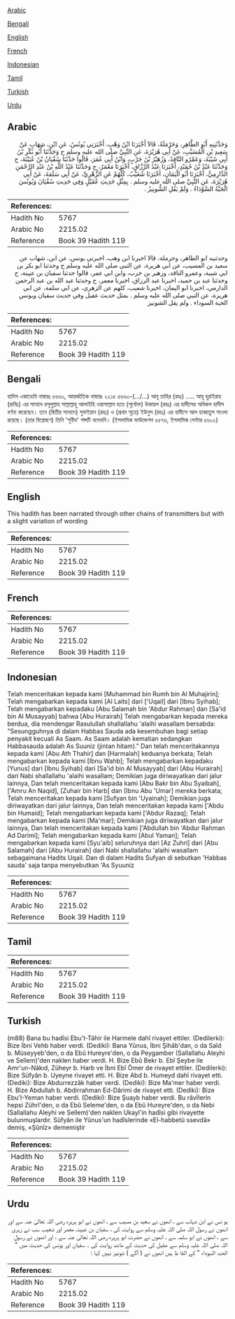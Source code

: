[Arabic](#arabic)

[Bengali](#bengali)

[English](#english)

[French](#french)

[Indonesian](#indonesian)

[Tamil](#tamil)

[Turkish](#turkish)

[Urdu](#urdu)

## Arabic


<div dir="rtl" lang="ar" style={{fontSize:'larger',backgroundColor:'#f8f9fa',padding:20}}>
وَحَدَّثَنِيهِ أَبُو الطَّاهِرِ، وَحَرْمَلَةُ، قَالاَ أَخْبَرَنَا ابْنُ وَهْبٍ، أَخْبَرَنِي يُونُسُ، عَنِ ابْنِ، شِهَابٍ عَنْ سَعِيدِ بْنِ الْمُسَيَّبِ، عَنْ أَبِي هُرَيْرَةَ، عَنِ النَّبِيِّ صلى الله عليه وسلم ح وَحَدَّثَنَا أَبُو بَكْرِ بْنُ أَبِي شَيْبَةَ، وَعَمْرٌو النَّاقِدُ، وَزُهَيْرُ بْنُ حَرْبٍ، وَابْنُ أَبِي عُمَرَ، قَالُوا حَدَّثَنَا سُفْيَانُ بْنُ عُيَيْنَةَ، ح وَحَدَّثَنَا عَبْدُ بْنُ حُمَيْدٍ، أَخْبَرَنَا عَبْدُ الرَّزَّاقِ، أَخْبَرَنَا مَعْمَرٌ، ح وَحَدَّثَنَا عَبْدُ اللَّهِ بْنُ عَبْدِ الرَّحْمَنِ الدَّارِمِيُّ، أَخْبَرَنَا أَبُو الْيَمَانِ، أَخْبَرَنَا شُعَيْبٌ، كُلُّهُمْ عَنِ الزُّهْرِيِّ، عَنْ أَبِي سَلَمَةَ، عَنْ أَبِي هُرَيْرَةَ، عَنِ النَّبِيِّ صلى الله عليه وسلم ‏.‏ بِمِثْلِ حَدِيثِ عُقَيْلٍ وَفِي حَدِيثِ سُفْيَانَ وَيُونُسَ الْحَبَّةُ السَّوْدَاءُ ‏.‏ وَلَمْ يَقُلِ الشُّونِيزُ ‏.‏
</div>
<div style={{backgroundColor:'#f8f9fa',padding:20, marginBottom: 10}}><table> <thead> <tr> <th>References:</th> <th></th> </tr> </thead> <tbody><tr><td>Hadith No</td><td>5767</td></tr><tr><td>Arabic No</td><td>2215.02</td></tr><tr><td>Reference</td><td>Book 39 Hadith 119</td></tr></tbody></table></div>


<div dir="rtl" lang="ar" style={{fontSize:'larger',backgroundColor:'#f8f9fa',padding:20}}>
وحدثنيه ابو الطاهر، وحرملة، قالا اخبرنا ابن وهب، اخبرني يونس، عن ابن، شهاب عن سعيد بن المسيب، عن ابي هريرة، عن النبي صلى الله عليه وسلم ح وحدثنا ابو بكر بن ابي شيبة، وعمرو الناقد، وزهير بن حرب، وابن ابي عمر، قالوا حدثنا سفيان بن عيينة، ح وحدثنا عبد بن حميد، اخبرنا عبد الرزاق، اخبرنا معمر، ح وحدثنا عبد الله بن عبد الرحمن الدارمي، اخبرنا ابو اليمان، اخبرنا شعيب، كلهم عن الزهري، عن ابي سلمة، عن ابي هريرة، عن النبي صلى الله عليه وسلم . بمثل حديث عقيل وفي حديث سفيان ويونس الحبة السوداء . ولم يقل الشونيز
</div>
<div style={{backgroundColor:'#f8f9fa',padding:20, marginBottom: 10}}><table> <thead> <tr> <th>References:</th> <th></th> </tr> </thead> <tbody><tr><td>Hadith No</td><td>5767</td></tr><tr><td>Arabic No</td><td>2215.02</td></tr><tr><td>Reference</td><td>Book 39 Hadith 119</td></tr></tbody></table></div>

## Bengali


<div dir="ltr" lang="bn" style={{fontSize:'larger',backgroundColor:'#f8f9fa',padding:20}}>
হাদিস একাডেমি নাম্বারঃ ৫৬৬০, আন্তর্জাতিক নাম্বারঃ ২২১৫ ৫৬৬০-(…/...) আবূ তাহির (রহঃ) ..... আবূ হুরাইরাহ (রাযিঃ) এর সানাদে রসূলুল্লাহ সাল্লাল্লাহু আলাইহি ওয়াসাল্লাম হতে (পূর্বোক্ত) উকায়ল (রহঃ) এর হাদীসের অবিকল হাদীস বর্ণনা করেছেন। তবে (দ্বিতীয় সানাদে) সুফইয়ান (রহঃ) ও (প্রথম সূত্রে) ইউনুস (রহঃ) এর হাদীসে আল হাব্বাতুস সাওদা রয়েছে। (তার বিশ্লেষণে) তিনি 'শূনীয' শব্দটি বলেননি। (ইসলামিক ফাউন্ডেশন ৫৫৭৬, ইসলামিক সেন্টার ৫৬০২)
</div>
<div style={{backgroundColor:'#f8f9fa',padding:20, marginBottom: 10}}><table> <thead> <tr> <th>References:</th> <th></th> </tr> </thead> <tbody><tr><td>Hadith No</td><td>5767</td></tr><tr><td>Arabic No</td><td>2215.02</td></tr><tr><td>Reference</td><td>Book 39 Hadith 119</td></tr></tbody></table></div>

## English


<div dir="ltr" lang="en" style={{fontSize:'larger',backgroundColor:'#f8f9fa',padding:20}}>
This hadith has been narrated through other chains of transmitters but with a slight variation of wording
</div>
<div style={{backgroundColor:'#f8f9fa',padding:20, marginBottom: 10}}><table> <thead> <tr> <th>References:</th> <th></th> </tr> </thead> <tbody><tr><td>Hadith No</td><td>5767</td></tr><tr><td>Arabic No</td><td>2215.02</td></tr><tr><td>Reference</td><td>Book 39 Hadith 119</td></tr></tbody></table></div>

## French


<div dir="ltr" lang="fr" style={{fontSize:'larger',backgroundColor:'#f8f9fa',padding:20}}>

</div>
<div style={{backgroundColor:'#f8f9fa',padding:20, marginBottom: 10}}><table> <thead> <tr> <th>References:</th> <th></th> </tr> </thead> <tbody><tr><td>Hadith No</td><td>5767</td></tr><tr><td>Arabic No</td><td>2215.02</td></tr><tr><td>Reference</td><td>Book 39 Hadith 119</td></tr></tbody></table></div>

## Indonesian


<div dir="ltr" lang="id" style={{fontSize:'larger',backgroundColor:'#f8f9fa',padding:20}}>
Telah menceritakan kepada kami [Muhammad bin Rumh bin Al Muhajirin]; Telah mengabarkan kepada kami [Al Laits] dari ['Uqail] dari [Ibnu Syihab]; Telah mengabarkan kepadaku [Abu Salamah bin 'Abdur Rahman] dan [Sa'id bin Al Musayyab] bahwa [Abu Hurairah] Telah mengabarkan kepada mereka berdua, dia mendengar Rasulullah shallallahu 'alaihi wasallam bersabda: "Sesungguhnya di dalam Habbas Sauda ada kesembuhan bagi setiap penyakit kecuali As Saam. As Saam adalah kematian sedangkan Habbasauda adalah As Suuniz (jintan hitam)." Dan telah menceritakannya kepada kami [Abu Ath Thahir] dan [Harmalah] keduanya berkata; Telah mengabarkan kepada kami [Ibnu Wahb]; Telah mengabarkan kepadaku [Yunus] dari [Ibnu Syihab] dari [Sa'id bin Al Musayyab] dari [Abu Hurairah] dari Nabi shallallahu 'alaihi wasallam; Demikian juga diriwayatkan dari jalur lainnya, Dan telah menceritakan kepada kami [Abu Bakr bin Abu Syaibah], ['Amru An Naqid], [Zuhair bin Harb] dan [Ibnu Abu 'Umar] mereka berkata; Telah menceritakan kepada kami [Sufyan bin 'Uyainah]; Demikian juga diriwayatkan dari jalur lainnya, Dan telah menceritakan kepada kami ['Abdu bin Humaid]; Telah mengabarkan kepada kami ['Abdur Razaq]; Telah mengabarkan kepada kami [Ma'mar]; Demikian juga diriwayatkan dari jalur lainnya, Dan telah menceritakan kepada kami ['Abdullah bin 'Abdur Rahman Ad Darimi]; Telah mengabarkan kepada kami [Abul Yaman]; Telah mengabarkan kepada kami [Syu'aib] seluruhnya dari [Az Zuhri] dari [Abu Salamah] dari [Abu Hurairah] dari Nabi shallallahu 'alaihi wasallam sebagaimana Hadits Uqail. Dan di dalam Hadits Sufyan di sebutkan 'Habbas sauda' saja tanpa menyebutkan 'As Syuuniz
</div>
<div style={{backgroundColor:'#f8f9fa',padding:20, marginBottom: 10}}><table> <thead> <tr> <th>References:</th> <th></th> </tr> </thead> <tbody><tr><td>Hadith No</td><td>5767</td></tr><tr><td>Arabic No</td><td>2215.02</td></tr><tr><td>Reference</td><td>Book 39 Hadith 119</td></tr></tbody></table></div>

## Tamil


<div dir="ltr" lang="ta" style={{fontSize:'larger',backgroundColor:'#f8f9fa',padding:20}}>

</div>
<div style={{backgroundColor:'#f8f9fa',padding:20, marginBottom: 10}}><table> <thead> <tr> <th>References:</th> <th></th> </tr> </thead> <tbody><tr><td>Hadith No</td><td>5767</td></tr><tr><td>Arabic No</td><td>2215.02</td></tr><tr><td>Reference</td><td>Book 39 Hadith 119</td></tr></tbody></table></div>

## Turkish


<div dir="ltr" lang="tr" style={{fontSize:'larger',backgroundColor:'#f8f9fa',padding:20}}>
(m88) Bana bu hadîsi Ebu't-Tâhir ile Harmele dahî rivayet ettiler. (Dedilerki): Bize İbni Vehb haber verdi. (Dediki): Bana Yûnus, İbni Şihâb'dan, o da Saîd b. Müseyyeb'den, o da Ebû Hureyre'den, o da Peygamber (Sallallahu Aleyhi ve Sellem)'den naklen haber verdi. H. Bize Ebû Bekr b. Ebî Şeybe ile Amr'un-Nâkıd, Züheyr b. Harb ve İbni Ebî Ömer de rivayet ettiler. (Dedilerki): Bize Süfyân b. Uyeyne rivayet etti. H. Bize Abd b. Humeyd dahî rivayet etti. (Dediki): Bize Abdurrezzâk haber verdi. (Dediki): Bize Ma'mer haber verdi. H. Bize Abdullah b. Abdirrahman Ed-Dârimi de rivayet etti. (Dediki): Bize Ebu'I-Yeman haber verdi. (Dediki): Bize Şuayb haber verdi. Bu râvİIerin hepsi Zührî'den, o da Ebû Seleme'den, o da Ebû Hureyre'den, o da Nebi (Sallallahu Aleyhi ve Sellem)'den naklen Ukayl'in hadîsi gibi rivayette bulunmuşlardır. Süfyân ile Yûnus'un hadîslerinde «El-habbetü ssevdâ» demiş, «Şûnîz» dememiştir
</div>
<div style={{backgroundColor:'#f8f9fa',padding:20, marginBottom: 10}}><table> <thead> <tr> <th>References:</th> <th></th> </tr> </thead> <tbody><tr><td>Hadith No</td><td>5767</td></tr><tr><td>Arabic No</td><td>2215.02</td></tr><tr><td>Reference</td><td>Book 39 Hadith 119</td></tr></tbody></table></div>

## Urdu


<div dir="rtl" lang="ur" style={{fontSize:'larger',backgroundColor:'#f8f9fa',padding:20}}>
یو نس نے ابن شہاب سے ، انھوں نے سعید بن مسیب سے ، انھوں نے ابو ہریرہ رضی اللہ تعالیٰ عنہ سے اور انھوں نے رسول اللہ صلی اللہ علیہ وسلم سے روایت کی ، سفیان بن عیینہ معمر اور شعیب سب نے زہری سے ، انھوں نے ابو سلمہ سے ، انھوں نے حضرت ابو ہریرہ رضی اللہ تعالیٰ عنہ سے ، اور انھوں نے رسول اللہ صلی اللہ علیہ وسلم سے عقیل کی حدیث کے مانند روایت کی ۔ سفیان اور یونس کی حدیث میں " الحبۃ السوداء " کے الفا ظ ہیں انھوں نے ( آگے ) شونیز نہیں کہا :
</div>
<div style={{backgroundColor:'#f8f9fa',padding:20, marginBottom: 10}}><table> <thead> <tr> <th>References:</th> <th></th> </tr> </thead> <tbody><tr><td>Hadith No</td><td>5767</td></tr><tr><td>Arabic No</td><td>2215.02</td></tr><tr><td>Reference</td><td>Book 39 Hadith 119</td></tr></tbody></table></div>